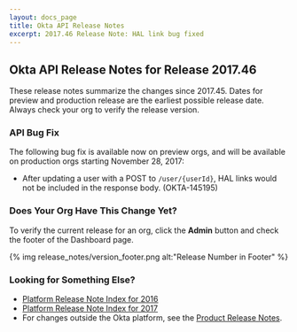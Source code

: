```yaml
---
layout: docs_page
title: Okta API Release Notes
excerpt: 2017.46 Release Note: HAL link bug fixed
---
```


## Okta API Release Notes for Release 2017.46

These release notes summarize the changes since 2017.45. Dates for preview and production release are the earliest possible release date. Always check your org to verify the release version.

### API Bug Fix

The following bug fix is available now on preview orgs, and will be available on production orgs starting November 28, 2017:

* After updating a user with a POST to `/user/{userId}`, HAL links would not be included in the response body. (OKTA-145195)

### Does Your Org Have This Change Yet?

To verify the current release for an org, click the **Admin** button and check the footer of the Dashboard page.

{% img release_notes/version_footer.png alt:"Release Number in Footer" %}

### Looking for Something Else?

* [Platform Release Note Index for 2016](platform-release-notes2016-index.html)
* [Platform Release Note Index for 2017](platform-release-notes2017-index.html)
* For changes outside the Okta platform, see the [Product Release Notes](https://help.okta.com/en/prev/Content/Topics/ReleaseNotes/preview.htm).
